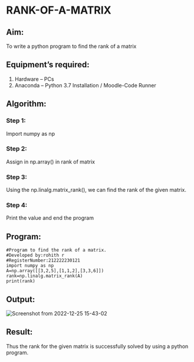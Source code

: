 # RANK-OF-A-MATRIX
## Aim:
To write a python program to find the rank of a matrix
## Equipment’s required:
1. 	Hardware – PCs
2. 	Anaconda – Python 3.7 Installation / Moodle-Code Runner
## Algorithm:
### Step 1: 
Import numpy as np
### Step 2: 
Assign in np.array() in rank of matrix
### Step 3:
Using the np.linalg.matrix_rank(), we can find the rank of the given matrix.
### Step 4: 
Print the value and end the program
## Program:
```
#Program to find the rank of a matrix.
#Developed by:rohith r
#RegisterNumber:212222230121
import numpy as np
A=np.array([[3,2,5],[1,1,2],[3,3,6]])
rank=np.linalg.matrix_rank(A)
print(rank)
```
## Output:
![Screenshot from 2022-12-25 15-43-02](https://github.com/Rohithravi333/RANK-OF-A-MATRIX/assets/119394126/b0222c16-2dfa-421e-b67a-5ef0feb4d85a)

## Result:
Thus the rank for the given matrix is successfully solved by  using a python program.

